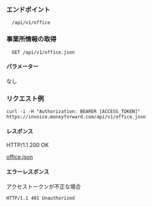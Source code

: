 ### エンドポイント
```
  /api/v1/office
```
### 事業所情報の取得

```
  GET /api/v1/office.json
```

#### パラメーター
なし

### リクエスト例
```
curl -i -H "Authorization: BEARER [ACCESS_TOKEN]" https://invoice.moneyforward.com/api/v1/office.json
```

#### レスポンス

HTTP/1.1 200 OK

[office.json](./responses/office.json)

#### エラーレスポンス
アクセストークンが不正な場合
```
HTTP/1.1 401 Unauthorized
```
